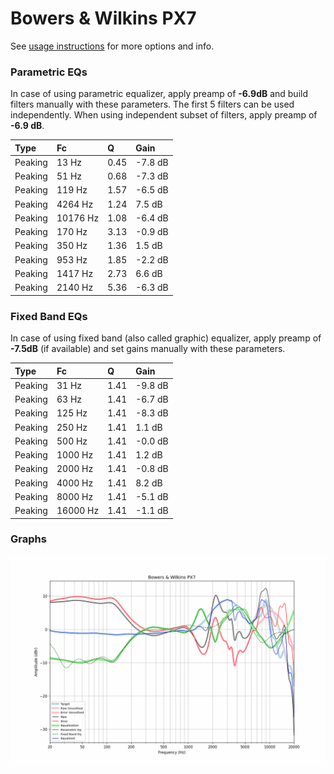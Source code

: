 # Bowers & Wilkins PX7
See [usage instructions](https://github.com/jaakkopasanen/AutoEq#usage) for more options and info.

### Parametric EQs
In case of using parametric equalizer, apply preamp of **-6.9dB** and build filters manually
with these parameters. The first 5 filters can be used independently.
When using independent subset of filters, apply preamp of **-6.9 dB**.

| Type    | Fc       |    Q | Gain    |
|:--------|:---------|:-----|:--------|
| Peaking | 13 Hz    | 0.45 | -7.8 dB |
| Peaking | 51 Hz    | 0.68 | -7.3 dB |
| Peaking | 119 Hz   | 1.57 | -6.5 dB |
| Peaking | 4264 Hz  | 1.24 | 7.5 dB  |
| Peaking | 10176 Hz | 1.08 | -6.4 dB |
| Peaking | 170 Hz   | 3.13 | -0.9 dB |
| Peaking | 350 Hz   | 1.36 | 1.5 dB  |
| Peaking | 953 Hz   | 1.85 | -2.2 dB |
| Peaking | 1417 Hz  | 2.73 | 6.6 dB  |
| Peaking | 2140 Hz  | 5.36 | -6.3 dB |

### Fixed Band EQs
In case of using fixed band (also called graphic) equalizer, apply preamp of **-7.5dB**
(if available) and set gains manually with these parameters.

| Type    | Fc       |    Q | Gain    |
|:--------|:---------|:-----|:--------|
| Peaking | 31 Hz    | 1.41 | -9.8 dB |
| Peaking | 63 Hz    | 1.41 | -6.7 dB |
| Peaking | 125 Hz   | 1.41 | -8.3 dB |
| Peaking | 250 Hz   | 1.41 | 1.1 dB  |
| Peaking | 500 Hz   | 1.41 | -0.0 dB |
| Peaking | 1000 Hz  | 1.41 | 1.2 dB  |
| Peaking | 2000 Hz  | 1.41 | -0.8 dB |
| Peaking | 4000 Hz  | 1.41 | 8.2 dB  |
| Peaking | 8000 Hz  | 1.41 | -5.1 dB |
| Peaking | 16000 Hz | 1.41 | -1.1 dB |

### Graphs
![](./Bowers%20&%20Wilkins%20PX7.png)